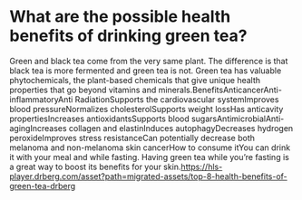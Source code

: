 # What are the possible health benefits of drinking green tea?

Green and black tea come from the very same plant. The difference is that black tea is more fermented and green tea is not. Green tea has valuable phytochemicals, the plant-based chemicals that give unique health properties that go beyond vitamins and minerals.BenefitsAnticancerAnti-inflammatoryAnti RadiationSupports the cardiovascular systemImproves blood pressureNormalizes cholesterolSupports weight lossHas anticavity propertiesIncreases antioxidantsSupports blood sugarsAntimicrobialAnti-agingIncreases collagen and elastinInduces autophagyDecreases hydrogen peroxideImproves stress resistanceCan potentially decrease both melanoma and non-melanoma skin cancerHow to consume itYou can drink it with your meal and while fasting. Having green tea while you’re fasting is a great way to boost its benefits for your skin.https://hls-player.drberg.com/asset?path=migrated-assets/top-8-health-benefits-of-green-tea-drberg